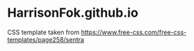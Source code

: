 # HarrisonFok.github.io

CSS template taken from https://www.free-css.com/free-css-templates/page258/sentra
